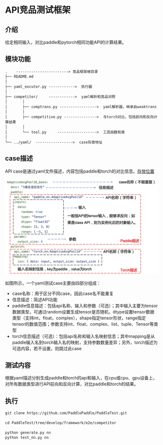 # API竞品测试框架
## 介绍
给定相同输入，对比paddle和pytorch相同功能API的计算结果。

## 模块功能
```
.    ------------------------> 竞品框架根目录
├── README.md
│
├── yaml_excutor.py ------------>  执行器
│
├── competitor/     ------------>  yaml解析和竞品对照
│       │
│       ├── comptrans.py ----------------->  yaml解析器，继承自weaktrans
│       │
│       ├── competitive.py --------------->  与torch对比，包括前向和反向计算结果
│       │
│       └── tool.py     ------------------>  工具函数和类
│
└── ../yaml/  ----------------->  case存放地址
```

## case描述
API case是通过yaml文件描述，内容包括paddle和torch的对比信息。[存放位置](https://github.com/PaddlePaddle/PaddleTest/tree/develop/framework/e2e/yaml)

![img.png](competitor_test/image/img1.png)

如图所示，一个yaml测试case主要由四部分组成：
- case名称：用于区分不同case，因此case名不能重复
- 信息描述：简述API功能
- paddle信息描述：包括api名称、输入和参数（可选）；其中输入主要为tensor数据类型，可通过random设置生成tensor是否随机，dtype设置tensor数据类型（支持int，float，complex），shape指定tensor形状，range指定tensor的数值范围；参数支持int、float、complex、list、tuple、Tensor等类型
- torch信息描述（可选）：包括api名称和输入名映射信息；其中mapping是从paddle输入名到torch输入名的映射，支持参数数量差异；另外，torch描述为可选内容，若不设置，则跳过此case

## 测试内容
根据yaml描述分别生成paddle和torch的api和输入，在cpu或cpu、gpu设备上，对所有数据类型进行API前向和反向计算，对比paddle和torch的结果。

## 执行

```
git clone https://github.com/PaddlePaddle/PaddleTest.git

cd PaddleTest/tree/develop/framework/e2e/competitor

python generate.py nn
python test_nn.py nn
```
